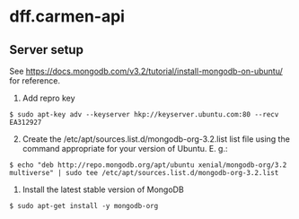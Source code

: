 # dff.carmen-api

## Server setup
See https://docs.mongodb.com/v3.2/tutorial/install-mongodb-on-ubuntu/ for reference.

 1. Add repro key
 
 `$ sudo apt-key adv --keyserver hkp://keyserver.ubuntu.com:80 --recv EA312927`

 2. Create the /etc/apt/sources.list.d/mongodb-org-3.2.list list file using the command appropriate for your version of Ubuntu. E. g.:

 `$ echo "deb http://repo.mongodb.org/apt/ubuntu xenial/mongodb-org/3.2 multiverse" | sudo tee /etc/apt/sources.list.d/mongodb-org-3.2.list`
 
 1. Install the latest stable version of MongoDB
 
 `$ sudo apt-get install -y mongodb-org`
